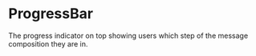 # ProgressBar

The progress indicator on top showing users which step of the message composition they are in.

